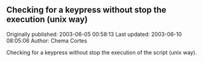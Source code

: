 ## Checking for a keypress without stop the execution (unix way) 
Originally published: 2003-06-05 00:58:13 
Last updated: 2003-06-10 08:05:06 
Author: Chema Cortes 
 
Checking for a keypress without stop the execution of the script (unix way).